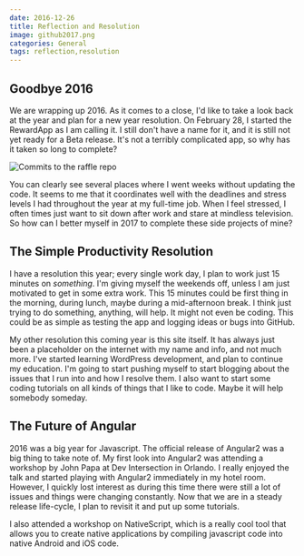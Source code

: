 ```yaml
---
date: 2016-12-26
title: Reflection and Resolution
image: github2017.png
categories: General
tags: reflection,resolution
---
```


## Goodbye 2016

We are wrapping up 2016.  As it comes to a close, I'd like to take a look back at the year and plan for a new year resolution.  On February 28, I started the RewardApp as I am calling it.  I still don't have a name for it, and it is still not yet ready for a Beta release.  It's not a terribly complicated app, so why has it taken so long to complete?

![Commits to the raffle repo](/images/raffle-commits.png)

You can clearly see several places where I went weeks without updating the code.  It seems to me that it coordinates well with the deadlines and stress levels I had throughout the year at my full-time job.  When I feel stressed, I often times just want to sit down after work and stare at mindless television.  So how can I better myself in 2017 to complete these side projects of mine?

## The Simple Productivity Resolution

I have a resolution this year; every single work day, I plan to work just 15 minutes on *something*.  I'm giving myself the weekends off, unless I am just motivated to get in some extra work.  This 15 minutes could be first thing in the morning, during lunch, maybe during a mid-afternoon break.  I think just trying to do something, anything, will help.  It might not even be coding.  This could be as simple as testing the app and logging ideas or bugs into GitHub.

My other resolution this coming year is this site itself.  It has always just been a placeholder on the internet with my name and info, and not much more.  I've started learning WordPress development, and plan to continue my education.  I'm going to start pushing myself to start blogging about the issues that I run into and how I resolve them.  I also want to start some coding tutorials on all kinds of things that I like to code.  Maybe it will help somebody someday.

## The Future of Angular

2016 was a big year for Javascript.  The official release of Angular2 was a big thing to take note of.  My first look into Angular2 was attending a workshop by John Papa at Dev Intersection in Orlando.  I really enjoyed the talk and started playing with Angular2 immediately in my hotel room.  However, I quickly lost interest as during this time there were still a lot of issues and things were changing constantly.  Now that we are in a steady release life-cycle, I plan to revisit it and put up some tutorials.

I also attended a workshop on NativeScript, which is a really cool tool that allows you to create native applications by compiling javascript code into native Android and iOS code.